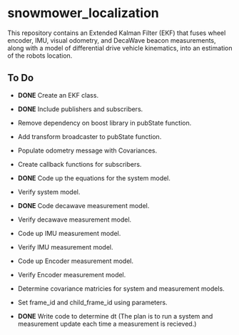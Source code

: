 # snowmower_localization
This repository contains an Extended Kalman Filter (EKF) that fuses wheel encoder, IMU, visual odometry, and DecaWave beacon measurements, along with a model of differential drive vehicle kinematics, into an estimation of the robots location.

## To Do ##
* **DONE** Create an EKF class.

* **DONE** Include publishers and subscribers.

* Remove dependency on boost library in pubState function.

* Add transform broadcaster to pubState function.

* Populate odometry message with Covariances.

* Create callback functions for subscribers.

* **DONE** Code up the equations for the system model.

* Verify system model.

* **DONE** Code decawave measurement model.

* Verify decawave measurement model.

* Code up IMU measurement model.

* Verify IMU measurement model.

* Code up Encoder measurement model.

* Verify Encoder measurement model.

* Determine covariance matricies for system and measurement models.

* Set frame_id and child_frame_id using parameters.

* **DONE** Write code to determine dt (The plan is to run a system and measurement update each time a measurement is recieved.)